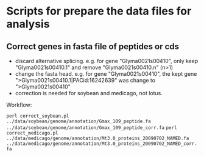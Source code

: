 # Scripts for prepare the data files for analysis

## Correct genes in fasta file of peptides or cds

*  discard alternative splicing. e.g. for gene "Glyma0021s00410", only keep "Glyma0021s00410.1" and remove "Glyma0021s00410.n" (n>1)
*  change the fasta head. e.g. for gene "Glyma0021s00410", the kept gene ">Glyma0021s00410.1|PACid:16242639" was change to ">Glyma0021s00410"
*  correction is needed for soybean and medicago, not lotus.

Workflow:

`perl correct_soybean.pl ../data/soybean/genome/annotation/Gmax_109_peptide.fa ../data/soybean/genome/annotation/Gmax_109_peptide_corr.fa`
`perl correct_medicago.pl ../data/medicago/genome/annotation/Mt3.0_proteins_20090702_NAMED.fa ../data/medicago/genome/annotation/Mt3.0_proteins_20090702_NAMED_corr.fa`


